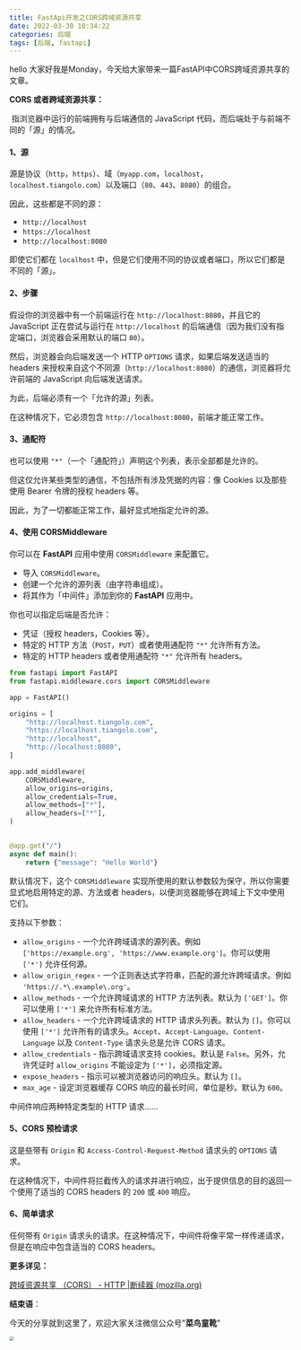 ```yaml
---
title: FastApi开发之CORS跨域资源共享
date: 2022-03-30 10:34:22
categories: 后端
tags: [后端, fastapi]
---
```


hello 大家好我是Monday，今天给大家带来一篇FastAPI中CORS跨域资源共享的文章。



<!--more-->



**CORS 或者跨域资源共享：** 

​	指浏览器中运行的前端拥有与后端通信的 JavaScript 代码，而后端处于与前端不同的「源」的情况。

#### 1、源

源是协议（`http`，`https`）、域（`myapp.com`，`localhost`，`localhost.tiangolo.com`）以及端口（`80`、`443`、`8080`）的组合。

因此，这些都是不同的源：

- `http://localhost`
- `https://localhost`
- `http://localhost:8080`

即使它们都在 `localhost` 中，但是它们使用不同的协议或者端口，所以它们都是不同的「源」。

#### 2、步骤

假设你的浏览器中有一个前端运行在 `http://localhost:8080`，并且它的 JavaScript 正在尝试与运行在 `http://localhost` 的后端通信（因为我们没有指定端口，浏览器会采用默认的端口 `80`）。

然后，浏览器会向后端发送一个 HTTP `OPTIONS` 请求，如果后端发送适当的 headers 来授权来自这个不同源（`http://localhost:8080`）的通信，浏览器将允许前端的 JavaScript 向后端发送请求。

为此，后端必须有一个「允许的源」列表。

在这种情况下，它必须包含 `http://localhost:8080`，前端才能正常工作。

#### 3、通配符

也可以使用 `"*"`（一个「通配符」）声明这个列表，表示全部都是允许的。

但这仅允许某些类型的通信，不包括所有涉及凭据的内容：像 Cookies 以及那些使用 Bearer 令牌的授权 headers 等。

因此，为了一切都能正常工作，最好显式地指定允许的源。

#### 4、使用 CORSMiddleware

你可以在 **FastAPI** 应用中使用 `CORSMiddleware` 来配置它。

- 导入 `CORSMiddleware`。
- 创建一个允许的源列表（由字符串组成）。
- 将其作为「中间件」添加到你的 **FastAPI** 应用中。

你也可以指定后端是否允许：

- 凭证（授权 headers，Cookies 等）。
- 特定的 HTTP 方法（`POST`，`PUT`）或者使用通配符 `"*"` 允许所有方法。
- 特定的 HTTP headers 或者使用通配符 `"*"` 允许所有 headers。

```python
from fastapi import FastAPI
from fastapi.middleware.cors import CORSMiddleware

app = FastAPI()

origins = [
    "http://localhost.tiangolo.com",
    "https://localhost.tiangolo.com",
    "http://localhost",
    "http://localhost:8080",
]

app.add_middleware(
    CORSMiddleware,
    allow_origins=origins,
    allow_credentials=True,
    allow_methods=["*"],
    allow_headers=["*"],
)


@app.get("/")
async def main():
    return {"message": "Hello World"}
```

默认情况下，这个 `CORSMiddleware` 实现所使用的默认参数较为保守，所以你需要显式地启用特定的源、方法或者 headers，以便浏览器能够在跨域上下文中使用它们。

支持以下参数：

- `allow_origins` - 一个允许跨域请求的源列表。例如 `['https://example.org', 'https://www.example.org']`。你可以使用 `['*']` 允许任何源。
- `allow_origin_regex` - 一个正则表达式字符串，匹配的源允许跨域请求。例如 `'https://.*\.example\.org'`。
- `allow_methods` - 一个允许跨域请求的 HTTP 方法列表。默认为 `['GET']`。你可以使用 `['*']` 来允许所有标准方法。
- `allow_headers` - 一个允许跨域请求的 HTTP 请求头列表。默认为 `[]`。你可以使用 `['*']` 允许所有的请求头。`Accept`、`Accept-Language`、`Content-Language` 以及 `Content-Type` 请求头总是允许 CORS 请求。
- `allow_credentials` - 指示跨域请求支持 cookies。默认是 `False`。另外，允许凭证时 `allow_origins` 不能设定为 `['*']`，必须指定源。
- `expose_headers` - 指示可以被浏览器访问的响应头。默认为 `[]`。
- `max_age` - 设定浏览器缓存 CORS 响应的最长时间，单位是秒。默认为 `600`。

中间件响应两种特定类型的 HTTP 请求……

#### 5、CORS 预检请求

这是些带有 `Origin` 和 `Access-Control-Request-Method` 请求头的 `OPTIONS` 请求。

在这种情况下，中间件将拦截传入的请求并进行响应，出于提供信息的目的返回一个使用了适当的 CORS headers 的 `200` 或 `400` 响应。

#### 6、简单请求

任何带有 `Origin` 请求头的请求。在这种情况下，中间件将像平常一样传递请求，但是在响应中包含适当的 CORS headers。





**更多详见：**

[跨域资源共享 （CORS） - HTTP |断续器 (mozilla.org)](https://developer.mozilla.org/en-US/docs/Web/HTTP/CORS)



**结束语**：

​	今天的分享就到这里了，欢迎大家关注微信公众号"**菜鸟童靴**"

<img src="./FastApi开发之CORS跨域资源共享/微信.png" style="zoom: 50%;" />